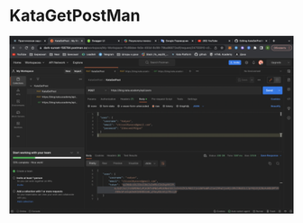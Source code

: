 # KataGetPostMan
![Image alt](https://github.com/VadimNIkitin1/KataGetPostMan/blob/main/Снимок%20экрана%202022-12-04%20в%2014.08.54.png)
